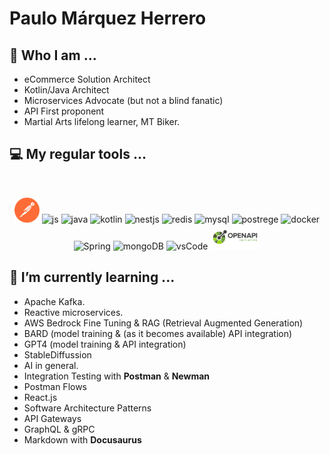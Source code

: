 # Paulo Márquez Herrero

## 🔭 Who I am ...
* eCommerce Solution Architect
* Kotlin/Java Architect
* Microservices Advocate (but not a blind fanatic)
* API First proponent
* Martial Arts lifelong learner, MT Biker.

## 💻 My regular tools ...
<br/>
<p align="center"> 
 <img alt="js" height="40" src="https://raw.githubusercontent.com/NordStar-KINESIK/docs-repo/b840ae4fdddeb8a1d71ba54ff5c047631da61929/assets/svg-icons/postman/getpostman-icon.svg" />
 <img alt="js" height="40" src="https://cdn.jsdelivr.net/gh/devicons/devicon/icons/javascript/javascript-original.svg" />
 <img alt="java" height="40" src="https://cdn.jsdelivr.net/gh/devicons/devicon/icons/java/java-original.svg" />
 <img alt="kotlin" height="40" src="https://cdn.jsdelivr.net/gh/devicons/devicon/icons/kotlin/kotlin-original.svg" />
 <img alt="nestjs" height="40" src="https://cdn.jsdelivr.net/gh/devicons/devicon/icons/android/android-plain.svg" />
 <img alt="redis" height="40" src="https://cdn.jsdelivr.net/gh/devicons/devicon/icons/redis/redis-original.svg" />
 <img alt="mysql" height="40" src="https://cdn.jsdelivr.net/gh/devicons/devicon/icons/mysql/mysql-original-wordmark.svg" />
 <img alt="postrege" height="40" src="https://cdn.jsdelivr.net/gh/devicons/devicon/icons/postgresql/postgresql-original.svg" />
 <img alt="docker" height="40" src="https://cdn.jsdelivr.net/gh/devicons/devicon/icons/docker/docker-original.svg" />
 <img alt="Spring" height="40" src="https://cdn.jsdelivr.net/gh/devicons/devicon/icons/spring/spring-original.svg" />
 <img alt="mongoDB" height="40" src="https://cdn.jsdelivr.net/gh/devicons/devicon/icons/mongodb/mongodb-plain-wordmark.svg" />
 <img alt="vsCode" height="40" src="https://cdn.jsdelivr.net/gh/devicons/devicon/icons/vscode/vscode-original.svg" />
 <img alt="OpenAPI" height="40" src="https://raw.githubusercontent.com/NordStar-KINESIK/docs-repo/b840ae4fdddeb8a1d71ba54ff5c047631da61929/assets/svg-icons/openapi/openapis-ar21.svg" />
</p>

## 🌱 I’m currently learning ...
* Apache Kafka.
* Reactive microservices.
* AWS Bedrock Fine Tuning & RAG (Retrieval Augmented Generation)
* BARD (model training & (as it becomes available) API integration)
* GPT4 (model training & API integration)
* StableDiffussion
* AI in general.
* Integration Testing with **Postman** & **Newman**
* Postman Flows
* React.js
* Software Architecture Patterns
* API Gateways
* GraphQL & gRPC
* Markdown with **Docusaurus**

 <br/>
<!--

<img alt="rabbitmq" height="40" src="https://cdn.worldvectorlogo.com/logos/rabbitmq.svg" />
KOTLIN
REACT
others...
<img alt="kafka" height="40" src="https://cdn.jsdelivr.net/gh/devicons/devicon/icons/apachekafka/apachekafka-original.svg" />

**pmarquez/pmarquez** is a ✨ _special_ ✨ repository because its `README.md` (this file) appears on your GitHub profile.

Here are some ideas to get you started:

- 🔭 I’m currently working on ...
- 🌱 I’m currently learning ...
- 👯 I’m looking to collaborate on ...
- 🤔 I’m looking for help with ...
- 💬 Ask me about ...
- 📫 How to reach me: ...
- 😄 Pronouns: ...
- ⚡ Fun fact: ...
-->
